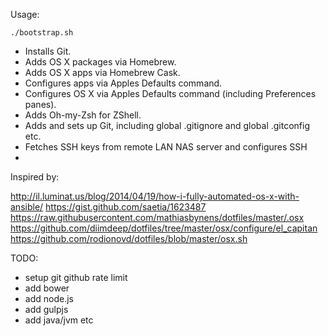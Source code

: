 Usage:

```
./bootstrap.sh
```

- Installs Git.
- Adds OS X packages via Homebrew.
- Adds OS X apps via Homebrew Cask.
- Configures apps via Apples Defaults command.
- Configures OS X via Apples Defaults command (including Preferences panes).
- Adds Oh-my-Zsh for ZShell.
- Adds and sets up Git, including global .gitignore and global .gitconfig etc.
- Fetches SSH keys from remote LAN NAS server and configures SSH
- 

Inspired by:

http://il.luminat.us/blog/2014/04/19/how-i-fully-automated-os-x-with-ansible/
https://gist.github.com/saetia/1623487
https://raw.githubusercontent.com/mathiasbynens/dotfiles/master/.osx
https://github.com/diimdeep/dotfiles/tree/master/osx/configure/el_capitan
https://github.com/rodionovd/dotfiles/blob/master/osx.sh

TODO:

- setup git github rate limit
- add bower
- add node.js
- add gulpjs
- add java/jvm etc
